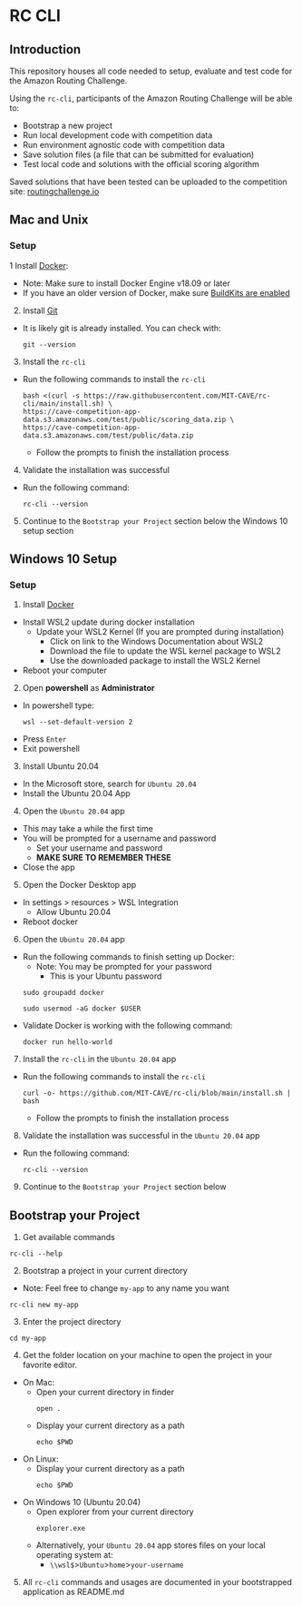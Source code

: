 # RC CLI
## Introduction
This repository houses all code needed to setup, evaluate and test code for the Amazon Routing Challenge.

Using the `rc-cli`, participants of the Amazon Routing Challenge will be able to:
- Bootstrap a new project
- Run local development code with competition data
- Run environment agnostic code with competition data
- Save solution files (a file that can be submitted for evaluation)
- Test local code and solutions with the official scoring algorithm

Saved solutions that have been tested can be uploaded to the competition site: [routingchallenge.io](https://routingchallenge.io)

## Mac and Unix
### Setup
1 Install [Docker](https://docs.docker.com/get-docker/):
  - Note: Make sure to install Docker Engine v18.09 or later
  - If you have an older version of Docker, make sure [BuildKits are enabled](https://docs.docker.com/develop/develop-images/build_enhancements/#to-enable-buildkit-builds)
2) Install [Git](https://git-scm.com)
  - It is likely git is already installed. You can check with:
    ```
    git --version
    ```
3) Install the `rc-cli`
  - Run the following commands to install the `rc-cli`
    ```
    bash <(curl -s https://raw.githubusercontent.com/MIT-CAVE/rc-cli/main/install.sh) \
    https://cave-competition-app-data.s3.amazonaws.com/test/public/scoring_data.zip \
    https://cave-competition-app-data.s3.amazonaws.com/test/public/data.zip
    ```
    - Follow the prompts to finish the installation process
4) Validate the installation was successful
  - Run the following command:
    ```
    rc-cli --version
    ```
5) Continue to the `Bootstrap your Project` section below the Windows 10 setup section

## Windows 10 Setup
### Setup
1) Install [Docker](https://hub.docker.com/editions/community/docker-ce-desktop-windows/)
  - Install WSL2 update during docker installation
    - Update your WSL2 Kernel (If you are prompted during installation)
      - Click on link to the Windows Documentation about WSL2
      - Download the file to update the WSL kernel package to WSL2
      - Use the downloaded package to install the WSL2 Kernel
  - Reboot your computer
2) Open **powershell** as **Administrator**
  - In powershell type:
    ```
    wsl --set-default-version 2
    ```
  - Press `Enter`
  - Exit powershell
3) Install Ubuntu 20.04
  - In the Microsoft store, search for `Ubuntu 20.04`
  - Install the Ubuntu 20.04 App
4) Open the `Ubuntu 20.04` app
  - This may take a while the first time
  - You will be prompted for a username and password
    - Set your username and password
    - **MAKE SURE TO REMEMBER THESE**
  - Close the app
5) Open the Docker Desktop app
  - In settings > resources > WSL Integration
    - Allow Ubuntu 20.04
  - Reboot docker
6) Open the `Ubuntu 20.04` app
  - Run the following commands to finish setting up Docker:
    - Note: You may be prompted for your password
      - This is your Ubuntu password
    ```
    sudo groupadd docker
    ```
    ```
    sudo usermod -aG docker $USER
    ```
  - Validate Docker is working with the following command:
    ```
    docker run hello-world
    ```
7) Install the `rc-cli` in the `Ubuntu 20.04` app
  - Run the following commands to install the `rc-cli`
    ```
    curl -o- https://github.com/MIT-CAVE/rc-cli/blob/main/install.sh | bash
    ```
    - Follow the prompts to finish the installation process
8) Validate the installation was successful in the `Ubuntu 20.04` app
  - Run the following command:
    ```
    rc-cli --version
    ```
9) Continue to the `Bootstrap your Project` section below

## Bootstrap your Project
1) Get available commands
  ```
  rc-cli --help
  ```
2) Bootstrap a project in your current directory
  - Note: Feel free to change `my-app` to any name you want
  ```
  rc-cli new my-app
  ```
3) Enter the project directory
  ```
  cd my-app
  ```
4) Get the folder location on your machine to open the project in your favorite editor.
  - On Mac:
    - Open your current directory in finder
      ```
      open .
      ```
    - Display your current directory as a path
      ```
      echo $PWD
      ```
  - On Linux:
    - Display your current directory as a path
      ```
      echo $PWD
      ```
  - On Windows 10 (Ubuntu 20.04)
    - Open explorer from your current directory
      ```
      explorer.exe
      ```
    - Alternatively, your `Ubuntu 20.04` app stores files on your local operating system at:
      - `\\wsl$`>`Ubuntu`>`home`>`your-username`
5) All `rc-cli` commands and usages are documented in your bootstrapped application as README.md
